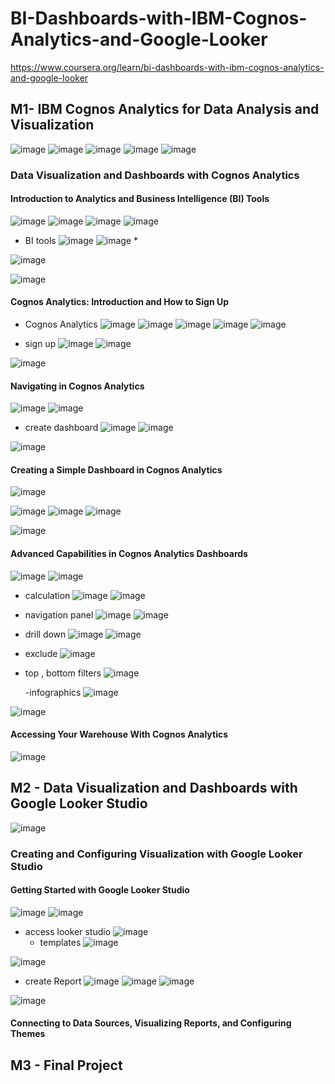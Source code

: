 # BI-Dashboards-with-IBM-Cognos-Analytics-and-Google-Looker
https://www.coursera.org/learn/bi-dashboards-with-ibm-cognos-analytics-and-google-looker

## M1- IBM Cognos Analytics for Data Analysis and Visualization
![image](https://github.com/user-attachments/assets/264e6437-133d-4e41-be3d-3ab9357c58e3)
![image](https://github.com/user-attachments/assets/9d0aabd0-ee70-4070-a53d-d779a66b293c)
![image](https://github.com/user-attachments/assets/0d8ba83c-e106-4fab-9ace-312e0eef70fe)
![image](https://github.com/user-attachments/assets/4bd8b1ba-3966-44f9-b2e8-5e7b4c79d0dc)
![image](https://github.com/user-attachments/assets/5413ffbc-6936-4f62-a120-6acbec768cef)


### Data Visualization and Dashboards with Cognos Analytics 

#### Introduction to Analytics and Business Intelligence (BI) Tools
![image](https://github.com/user-attachments/assets/fb97d786-74d1-470e-8937-b2f41fda3adc)
![image](https://github.com/user-attachments/assets/760e56dc-a7b9-4683-b283-a837bc8ce050)
![image](https://github.com/user-attachments/assets/7e92c955-173d-4d42-874f-444d3aedb2b7)
![image](https://github.com/user-attachments/assets/138a8c1e-db17-4d5e-9656-c93aa7dac657)

- BI tools
  ![image](https://github.com/user-attachments/assets/f0ecafcc-058e-4c0f-abcb-dd5892fdb7d1)
![image](https://github.com/user-attachments/assets/395490ac-86de-46c2-ac3e-53bac432b934) *

![image](https://github.com/user-attachments/assets/3b8e1de7-d7d4-4d78-96de-3bdbd8f289ea)

![image](https://github.com/user-attachments/assets/4887348e-3d2f-46e2-9cf8-cb9ca9ad508a)

#### Cognos Analytics: Introduction and How to Sign Up

- Cognos Analytics
  ![image](https://github.com/user-attachments/assets/cfbdc83c-e5bb-4da8-a22f-23e96af04f87)
![image](https://github.com/user-attachments/assets/28b3a07d-99b8-4878-bb55-9fb1faa1108e)
![image](https://github.com/user-attachments/assets/fa619503-6f60-49bf-b7b3-0a467973d667)
![image](https://github.com/user-attachments/assets/0dd42407-e9bc-4945-a5ec-0164eb150906)
![image](https://github.com/user-attachments/assets/7ca76c72-04eb-4ca7-a246-0d5e066627eb)

- sign up
  ![image](https://github.com/user-attachments/assets/633294a8-b8ec-48d7-ad04-5573ffaadb82)
![image](https://github.com/user-attachments/assets/f931de4b-eadd-4789-9844-c22be544dfe0)

![image](https://github.com/user-attachments/assets/51f05788-82bd-4f4d-a2de-dd78fc6b3846)

#### Navigating in Cognos Analytics
![image](https://github.com/user-attachments/assets/d1c96abf-3d87-408b-953c-ceedc04f62b7)
![image](https://github.com/user-attachments/assets/44418bce-b036-4f44-9fed-e07cd76ebfac)


- create dashboard
  ![image](https://github.com/user-attachments/assets/1229a3c2-23e7-4ed0-ba26-443447123506)
![image](https://github.com/user-attachments/assets/9e442901-cc9f-4ee9-9cf2-8417ff969a50)

![image](https://github.com/user-attachments/assets/748bfe11-5c94-4d0c-bf15-7c0bf526c4bd)


#### Creating a Simple Dashboard in Cognos Analytics
![image](https://github.com/user-attachments/assets/0ad9090d-5169-4286-a2e0-e44490d3fb69)

![image](https://github.com/user-attachments/assets/78c86272-fb40-4cdc-b013-4bb5518ff214)
![image](https://github.com/user-attachments/assets/addeed07-0853-4128-83f4-0c1296563ab9)
![image](https://github.com/user-attachments/assets/6f4091bc-4ac8-4dbe-8765-6007efdeb69c)

![image](https://github.com/user-attachments/assets/044674d1-14dc-4e44-92fa-f732a6a29526)


#### Advanced Capabilities in Cognos Analytics Dashboards
![image](https://github.com/user-attachments/assets/45b7fcf9-4fe2-4e79-8c71-573501ddcda0)
![image](https://github.com/user-attachments/assets/65a4a81c-0c0e-4e81-9532-e8e7ee2f33f5)
- calculation
![image](https://github.com/user-attachments/assets/6c205a2e-e7d3-45ee-b0fd-e044f12fede3)
![image](https://github.com/user-attachments/assets/9d7d2f7d-c8ae-44fd-821f-4c231e649e2a)

- navigation panel
  ![image](https://github.com/user-attachments/assets/75dc6704-dabb-4204-b940-e0f694ea10b3)
![image](https://github.com/user-attachments/assets/abf766a4-90c4-4a51-b7d0-d1097a87c202)
- drill down
![image](https://github.com/user-attachments/assets/542e5108-5354-41d9-b8a2-03d856988c38)
![image](https://github.com/user-attachments/assets/84f39be9-1f25-4e15-8e20-3f74a148b1e8)

- exclude
  ![image](https://github.com/user-attachments/assets/566e52d9-c0fb-4ba2-b7ea-8d99424b6fd5)

- top , bottom filters
  ![image](https://github.com/user-attachments/assets/fc609bb8-77b3-4d26-96c5-85cafffb9101)

  -infographics
  ![image](https://github.com/user-attachments/assets/e88dc643-1ac1-455e-ae7b-004d7f262afb)

![image](https://github.com/user-attachments/assets/29921131-fd28-4469-ae4f-328f9d812b2b)


#### Accessing Your Warehouse With Cognos Analytics
![image](https://github.com/user-attachments/assets/59abf1e2-98b9-4594-83a8-522edc100baf)




## M2 - Data Visualization and Dashboards with Google Looker Studio
![image](https://github.com/user-attachments/assets/7b9f5611-0840-492c-ab51-d24e65ad480d)


### Creating and Configuring Visualization with Google Looker Studio

#### Getting Started with Google Looker Studio
![image](https://github.com/user-attachments/assets/e7eb76c2-5f66-41f6-8a9b-e2ac5d2e5b30)
![image](https://github.com/user-attachments/assets/61b7af1e-d089-48a8-8d48-5bbbb5e5fe62)

- access looker studio
![image](https://github.com/user-attachments/assets/c2ff498a-8ede-42d0-ac2e-68e3699f4686)
  - templates
    ![image](https://github.com/user-attachments/assets/54be8123-36a3-4698-ac6f-a73b6d891b44)

![image](https://github.com/user-attachments/assets/45656ec3-0510-412f-abb8-29aa07b48cad)

- create Report
  ![image](https://github.com/user-attachments/assets/d966886a-df74-4ef0-8ef6-b2bcc6c0a513)
  ![image](https://github.com/user-attachments/assets/8c754e83-ff60-42f7-89cb-6be94f4b8da7)
![image](https://github.com/user-attachments/assets/490b6828-8016-4dba-b136-f14cabb8c3cc)

![image](https://github.com/user-attachments/assets/24385740-516c-45e6-938c-a0b91ebb8f10)

#### Connecting to Data Sources, Visualizing Reports, and Configuring Themes







## M3 - Final Project
